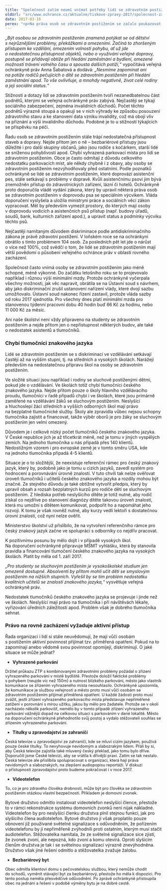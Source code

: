 ```yaml
---
title: "Společnost zatím neumí vnímat potřeby lidí se zdravotním postižením"
oldUrl: "src/www.ochrance.cz/aktualne/tiskove-zpravy-2017/spolecnost-zatim-neumi-vnimat-potreby-lidi-se-zdravotnim-postizenim"
date: 2017-03-16
perex: "<p>Na práva osob se zdravotním postižením se začalo poukazovat teprve na začátku devadesátých let a od té doby prošla naše společnost významnými změnami v přístupu k lidem se zdravotním postižením. Mnohem častěji jsou aktivně zapojeni do společnosti, studují, vykonávají běžná zaměstnání. Přesto se ukazuje, že stále nedokážeme vnímat jejich odlišné potřeby a nahlížíme na ně pohledem lidí bez postižení. To je důvodem, proč u nás lidé se zdravotním postižením stále čelí překážkám v každodenním životě, a to i v tak klíčových oblastech, jako je vzdělání, zaměstnanost nebo bydlení.</p>"
---
```


<!-- imported from the old website -->

<p><i>„Být osobou se zdravotním postižením znamená potýkat se od dětství s nejrůznějšími problémy, překážkami a omezeními. Začíná to zhoršeným přístupem ke vzdělání, omezením volnosti pohybu, ať už jde o nedostatečnou přístupnost objektů, nebo o využívání veřejné dopravy, postupně se přidávají obtíže při hledání zaměstnání a bydlení, omezené možností trávení volného času a spousta dalších potíží,“</i> vypočítává veřejná ochránkyně práv Anna Šabatová a dodává: <i>„Nesmíme zapomínat ani na potíže rodičů pečujících o dítě se zdravotním postižením při hledání zaměstnání apod. To vše ovlivňuje, a mnohdy negativně, život celé rodiny a její sociální status.“</i></p> <p>Stížnosti a dotazy lidí se zdravotním postižením tvoří nezanedbatelnou část podnětů, kterými se veřejná ochránkyně práv zabývá. Nejčastěji se týkají sociálního zabezpečení, zejména invalidních důchodů. Počet těchto podnětů výrazně stoupá a opakují se v nich výhrady ke způsobu posouzení zdravotního stavu a ke stanovení data vzniku invalidity, což má obojí vliv na přiznání a výši invalidního důchodu. Podobné je to u stížností týkajících se příspěvku na péči.</p> <p>Řadu osob se zdravotním postižením stále trápí nedostatečná přístupnost staveb a dopravy. Nejde přitom jen o ně &ndash; bezbariérové přístupy jsou důležité i pro další skupiny občanů, jako jsou rodiče s kočárkem, starší lidé se sníženou pohyblivostí apod. Chybí vyhrazená parkovací místa pro lidi se zdravotním postižením. Obce je často odmítají z důvodu celkového nedostatku parkovacích míst, ale někdy chybně i z obavy, aby osoby se zdravotním postižením nezvýhodňovaly před ostatními. Podle poznatků ochránkyně se lidé se zdravotním postižením, které doprovází asistenční pes, stále setkávají s problémy v dopravě. Kvůli asistenčnímu psovi jim bývá znemožněn přístup do zdravotnických zařízení, lázní či hotelů. Ochránkyně proto doporučila vládě vydání zákona, který by upravil některá práva osob se zdravotním postižením v doprovodu psa se speciálním výcvikem. Vláda doporučení vyslyšela a uložila ministryni práce a sociálních věcí zákon vypracovat. Měl by především vymezit prostory, do kterých mají osoby v doprovodu vodicích a asistenčních psů přístup (např. budovy úřadů, soudů, bank, kulturních zařízení apod.), a upravit status a podmínky výcviku těchto psů.</p> <p>Nejčastěji namítaným důvodem diskriminace podle antidiskriminačního zákona je právě zdravotní postižení. V loňském roce se na ochránkyni obrátilo s tímto problémem 104 osob. Za posledních pět let jde o nárůst o více než 100%, což svědčí o tom, že lidé se zdravotním postižením mají větší povědomí o působení veřejného ochránce práv v oblasti rovného zacházení.</p> <p>Společnost často vnímá osoby se zdravotním postižením jako méně schopné, méně výkonné. Do začátku letošního roku se to projevovalo například i různou výší minimální mzdy. Protože ochránkyně vyčerpala všechny možnosti, jak věc napravit, obrátila se na Ústavní soud s návrhem, aby jako diskriminační zrušil ustanovení nařízení vlády, které dvojí sazbu umožňovalo. Ústavní soud nakonec řízení zastavil, protože vláda sazby od roku 2017 sjednotila. Pro všechny dnes platí minimální mzda pro stanovenou týdenní pracovní dobu 40 hodin buď 66 Kč za hodinu, nebo 11 000 Kč za měsíc.</p> <p>Ani naše školství není vždy připraveno na studenty se zdravotním postižením a nejde přitom jen o nepřístupnost některých budov, ale také o nedostatek asistentů a tlumočníků. </p> <h3>Chybí tlumočníci znakového jazyka</h3> <p>Lidé se zdravotním postižením se s diskriminací ve vzdělávání setkávají častěji až na vyšším stupni, tj. na středních a vysokých školách. Narážejí především na nedostatečnou přípravu škol na osoby se zdravotním postižením.</p> <p>Ve složité situaci jsou například i rodiny se sluchově postiženými dětmi, pokud jde o vzdělávání. Ve školách totiž chybí tlumočníci českého znakového jazyka. Nejde přitom pouze o školy hlavního vzdělávacího proudu, tlumočníci v řadě případů chybí i ve školách, které jsou primárně zaměřené na vzdělávání žáků se sluchovým postižením. Neslyšící a hluchoslepí žáci středních a vyšších odborných škol mají právo na bezplatné tlumočnické služby. Školy ale zpravidla vůbec nejsou schopny tlumočníka zajistit a financovat, takže výběr oborů je pro žáky se sluchovým postižením jen velmi omezený. </p> <p>Důvodem je i celkově nízký počet tlumočníků českého znakového jazyka. V České republice jich je až třicetkrát méně, než je tomu v jiných vyspělých zemích. Na jednoho tlumočníka u nás připadá přes 140 klientů. Nedostižným vzorem i pro evropské země je v tomto směru USA, kde na jednoho tlumočníka připadá 4-5 klientů. </p> <p>Situace je o to složitější, že neexistuje referenční rámec pro český znakový jazyk, který by, podobně jako je tomu u cizích jazyků, zavedl systém pro hodnocení a porovnávání úrovně znalostí. V tuto chvíli tak nelze ověřovat úroveň tlumočníků i učitelů českého znakového jazyka a rozdíly mohou být značné. Ze stejného důvodu je také obtížné vytvořit předpis, který by upravil obsah a rozsah bezplatných kurzů pro rodiče dětí se sluchovým postižením. Z hlediska potřeb neslyšícího dítěte je totiž nutné, aby rodič získal co nejdříve po stanovení diagnózy dítěte takovou úroveň znalostí, která mu umožní s dítětem komunikovat, podpořit ho a napomáhat jeho rozvoji. K tomu je však rovněž nutné, aby kurzy vedli lektoři s dostatečnou úrovní znalostí, což nyní nelze ověřit.</p> <p>Ministerstvo školství už přislíbilo, že na vytvoření referenčního rámce pro český znakový jazyk začne ve spolupráci s odborníky co nejdřív pracovat.</p> <p>K pozitivnímu posunu by mělo dojít i v případě vysokých škol. Na doporučení ochránkyně připravuje MŠMT vyhlášku, která by stanovila pravidla a financování tlumočení českého znakového jazyka na vysokých školách. Platit by měla od 1. září 2017. </p> <p><i>„Pro studenty se sluchovým postižením je vysokoškolské studium jen omezeně dostupné. Absolventi by přitom mohli učit děti se smyslovým postižením na nižších stupních. Vyřešil by se tím problém nedostatku kvalitních učitelů se znalostí znakového jazyka,“</i> vysvětluje veřejná ochránkyně práv.</p> <p>Nedostatek tlumočníků českého znakového jazyka se projevuje i jinde než ve školách. Neslyšící mají právo na tlumočníka i při návštěvách lékaře, vyřizování úředních záležitostí apod. Problém však je dobrého tlumočníka sehnat.</p> <h3>Právo na rovné zacházení vyžaduje aktivní přístup</h3> <p>Řada organizací i lidí si stále neuvědomují, že mají vůči osobám s postižením aktivní povinnost přijímat tzv. přiměřená opatření. Pokud na to zapomínají anebo vědomě svou povinnost opomíjejí, diskriminují. O jaké situace se může jednat?</p><ul><li><b>Vyhrazené parkování</b></li></ul><p><span style="font-size: 12.8px;">Držitel průkazu ZTP s kombinovanými zdravotními problémy požádal o zřízení vyhrazeného parkování v místě bydliště. Přestože doložil faktické problémy s pohybem (neujde víc než 150m) a nutnost blízkého parkování, město jako vlastník komunikace se zřízením vyhrazeného místa nesouhlasilo. Ochránkyně upozornila, že komunikace je službou veřejnosti a město proto musí vůči osobám se zdravotním postižením přijímat přiměřená opatření. U každé žádosti proto musí zvážit, jestli zřízení vyhrazeného parkovacího místa představuje nepřiměřené zatížení v porovnání s mírou užitku, jakou by mělo pro žadatele. Protože se v okolí nacházelo několik parkovišť, nemělo by v tomto případě zřízení vyhrazeného parkování vážnější dopad na celkovou situaci s parkováním v dané lokalitě. Město na doporučení ochránkyně přehodnotilo svůj postoj a vydalo stěžovateli souhlas se zřízením vyhrazeného parkování.</span></p><ul><li><b>Titulky u zpravodajství ze zahraničí</b></li></ul><p><span style="font-size: 12.8px;">Česká televize u zpravodajství ze zahraničí, kde se mluví cizím jazykem, používá pouze české titulky. To nevyhovuje nevidomým a slabozrakým lidem. Přáli by si, aby Česká televize zajistila také mluvený český překlad, jako tomu bylo dříve. Doporučili jsme České televizi, aby se vrátila k dřívější praxi. Zatím se tak nestalo. Česká televize ale přislíbila spolupracovat s organizací, která hají práva nevidomých a slabozrakých, na zlepšení audiopopisu reportáží. V diskuzi o přístupnosti zpravodajství proto budeme pokračovat i v roce 2017.</span></p><ul><li><b>Videotelefon</b></li></ul><p><span style="font-size: 12.8px;">To, co je pro zdravého člověka drobností, může být pro člověka se zdravotním postižením otázkou vlastní bezpečnosti. Příkladem je domovní zvonek.</span></p> <p>Bytové družstvo odmítlo instalovat videotelefon neslyšící člence, přestože to v rámci rekonstrukce systému domovních zvonků není nijak nákladné. Videotelefon by pro neslyšící členku družstva plnil stejnou funkci, jak pro slyšícího člena audiotelefon. Bytové družstvo jí však proplatilo pouze obnovení již používané světelné signalizace s odůvodněním, že pořízením videotelefonu by jí nepřiměřeně zvýhodnili proti ostatním, kterým musí stačit audiotelefon. Stěžovatelka namítala, že ze světelné signalizace sice zjistí, že zvonek zvoní, ale nepozná, kdo zvoní a komu otevírá. Oproti slyšícím členům družstva je tak i se světelnou signalizací výrazně znevýhodněna. Družstvo však jiné řešení odmítlo a stěžovatelka zvažuje žalobu.</p><ul><li><b>Bezbariérový byt</b></li></ul><p><span style="font-size: 12.8px;">Obec odmítla klientovi domu s pečovatelskou službou, který nemůže chodit do schodů, vyměnit stávající byt za bezbariérový, přestože ho měla k dispozici. Pro tento postup neměla přesvědčivé odůvodnění. Po zprávě ochránkyně přistoupila obec na jednání a řešení v podobě výměny bytu je na dobré cestě.</span></p>
